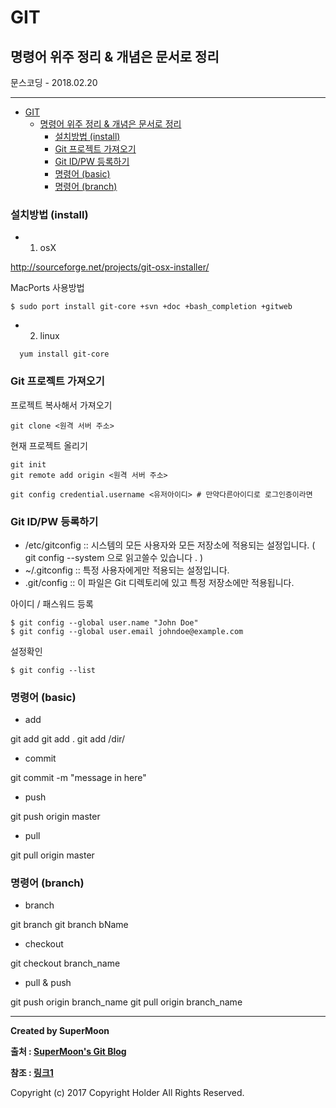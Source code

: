 # GIT
## 명령어 위주 정리 & 개념은 문서로 정리

<div class="pull-right"> 문스코딩 - 2018.02.20 </div>

---


<!-- @import "[TOC]" {cmd="toc" depthFrom=1 depthTo=6 orderedList=false} -->
<!-- code_chunk_output -->

* [GIT](#git)
	* [명령어 위주 정리 & 개념은 문서로 정리](#명령어-위주-정리-개념은-문서로-정리)
		* [설치방법 (install)](#설치방법-install)
		* [Git 프로젝트 가져오기](#git-프로젝트-가져오기)
		* [Git ID/PW 등록하기](#git-idpw-등록하기)
		* [명령어 (basic)](#명령어-basic)
		* [명령어 (branch)](#명령어-branch)

<!-- /code_chunk_output -->


### 설치방법 (install)

- 01. osX

http://sourceforge.net/projects/git-osx-installer/

MacPorts 사용방법
```
$ sudo port install git-core +svn +doc +bash_completion +gitweb
```

- 02. linux

```
  yum install git-core
```

### Git 프로젝트 가져오기

프로젝트 복사해서 가져오기

```
git clone <원격 서버 주소>
```

현재 프로젝트 올리기

```
git init
git remote add origin <원격 서버 주소>

git config credential.username <유저아이디> # 만약다른아이디로 로그인증이라면
```

### Git ID/PW 등록하기

- /etc/gitconfig :: 시스템의 모든 사용자와 모든 저장소에 적용되는 설정입니다. ( git config --system 으로 읽고쓸수 있습니다 . )
- ~/.gitconfig :: 특정 사용자에게만 적용되는 설정입니다.
- .git/config :: 이 파일은 Git 디렉토리에 있고 특정 저장소에만 적용됩니다.

아이디 / 패스워드 등록

```
$ git config --global user.name "John Doe"
$ git config --global user.email johndoe@example.com
```

설정확인

```
$ git config --list
```


### 명령어 (basic)

- add

git add
git add .
git add /dir/

- commit

git commit -m "message in here"

- push

git push origin master

- pull

git pull origin master


### 명령어 (branch)

- branch

git branch
git branch bName

- checkout

git checkout branch_name

- pull & push

git push origin branch_name
git pull origin branch_name

---

**Created by SuperMoon**

**출처 : [SuperMoon's Git Blog](https://github.com/jm921106)**

**참조 : [링크1]()**

Copyright (c) 2017 Copyright Holder All Rights Reserved.
